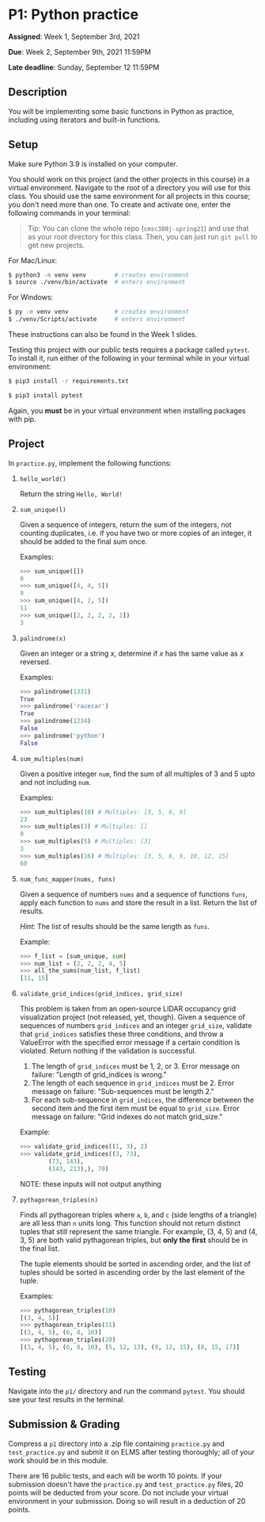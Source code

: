 # P1: Python practice 

**Assigned**: Week 1, September 3rd, 2021

**Due**: Week 2, September 9th, 2021 11:59PM

**Late deadline**: Sunday, September 12 11:59PM

## Description

You will be implementing some basic functions in Python as practice, including using iterators and built-in functions.

## Setup

Make sure Python 3.9 is installed on your computer.

You should work on this project (and the other projects in this course) in a virtual environment.
Navigate to the root of a directory you will use for this class. You should use the same environment
for all projects in this course; you don't need more than one.
To create and activate one, enter the following commands in your terminal:

> Tip: You can clone the whole repo (`cmsc388j-spring21`) and use that as your root directory for this class. Then, you can just run `git pull` to get new projects.

For Mac/Linux:
```bash
$ python3 -m venv venv        # creates environment
$ source ./venv/bin/activate  # enters environment
```

For Windows:
```bash
$ py -m venv venv             # creates environment
$ ./venv/Scripts/activate     # enters environment
```

These instructions can also be found in the Week 1 slides.

Testing this project with our public tests requires a package called `pytest`.
To install it, run either of the following in your terminal while in your virtual environment:
```bash    
$ pip3 install -r requirements.txt
```
```bash
$ pip3 install pytest
```
Again, you **must** be in your virtual environment when installing packages with pip.

## Project

In `practice.py`, implement the following functions:

1. `hello_world()`

   Return the string `Hello, World!`

2. `sum_unique(l)`

   Given a sequence of integers, return the sum of the integers, not counting duplicates, i.e. 
   if you have two or more copies of an integer, it should be added to the final sum once.

   Examples:
   ```python
   >>> sum_unique([])
   0
   >>> sum_unique([4, 4, 5])
   9
   >>> sum_unique([4, 2, 5])
   11
   >>> sum_unique([2, 2, 2, 2, 1])
   3
   ```

3. `palindrome(x)`

    Given an integer or a string *x*, determine if *x* has the same value as *x* reversed.

    Examples:
    ```python
    >>> palindrome(1331)
    True
    >>> palindrome('racecar')
    True
    >>> palindrome(1234)
    False
    >>> palindrome('python')
    False
    ```

4. `sum_multiples(num)`

    Given a positive integer `num`, find the sum of all multiples of 3 and 5 upto and not including `num`.

    Examples:
    ```python
    >>> sum_multiples(10) # Multiples: [3, 5, 6, 9]
    23
    >>> sum_multiples(3) # Multiples: []
    0
    >>> sum_multiples(5) # Multiples: [3]
    3
    >>> sum_multiples(16) # Multiples: [3, 5, 6, 9, 10, 12, 15]
    60
    ```

5. `num_func_mapper(nums, funs)`

    Given a sequence of numbers `nums` and a sequence of functions `funs`, 
    apply each function to `nums` and store the result in a list.
    Return the list of results. 
    
    *Hint*: The list of results should be the same length as `funs`.

    Example:
    ```python
    >>> f_list = [sum_unique, sum]
    >>> num_list = [2, 2, 2, 4, 5]
    >>> all_the_sums(num_list, f_list)
    [11, 15]
    ```

6. `validate_grid_indices(grid_indices, grid_size)`

    This problem is taken from an open-source LIDAR occupancy grid
    visualization project (not released, yet, though).
    Given a sequence of sequences of numbers `grid_indices` and
    an integer `grid_size`, validate that `grid_indices` satisfies
    these three conditions, and throw a ValueError with the specified
    error message if a certain condition is violated. Return nothing
    if the validation is successful.
    
    1. The length of `grid_indices` must be 1, 2, or 3.
        Error message on failure: "Length of grid_indices is wrong."
    2. The length of each sequence in `grid_indices` must be 2.
        Error message on failure: "Sub-sequences must be length 2."
    3. For each sub-sequence in `grid_indices`, the difference 
    between the second item and the first item must be equal to `grid_size`.
        Error message on failure: "Grid indexes do not match grid_size."

    Example:
    ```python
    >>> validate_grid_indices((1, 3), 2)
    >>> validate_grid_indices((3, 73),
            (73, 143),
            (143, 213),), 70)
    ```
    NOTE: these inputs will not output anything

7. `pythagorean_triples(n)`

    Finds all pythagorean triples where `a`, `b`, and `c` (side lengths of a triangle)
    are all less than `n` units long. This function should not return distinct tuples
    that still represent the same triangle. For example, (3, 4, 5) and (4, 3, 5)
    are both valid pythagorean triples, but **only the first** should be in the final list.

    The tuple elements should be sorted in ascending order, and the
    list of tuples should be sorted in ascending order by the last element of the tuple.

    Examples:
    ```python
    >>> pythagorean_triples(10)
    [(3, 4, 5)]
    >>> pythagorean_triples(11)
    [(3, 4, 5), (6, 8, 10)]
    >>> pythagorean_triples(20)
    [(3, 4, 5), (6, 8, 10), (5, 12, 13), (9, 12, 15), (8, 15, 17)]
    ```

## Testing

Navigate into the `p1/` directory and run the command `pytest`.
You should see your test results in the terminal.

## Submission & Grading

Compress a `p1` directory into a .zip file containing `practice.py` and `test_practice.py`
and submit it on ELMS after testing thoroughly; all of your work should be in this module.

There are 16 public tests, and each will be worth 10 points.
If your submission doesn't have the `practice.py` and `test_practice.py` files, 
20 points will be deducted from your score.
Do not include your virtual environment in your submission.
Doing so will result in a deduction of 20 points.
